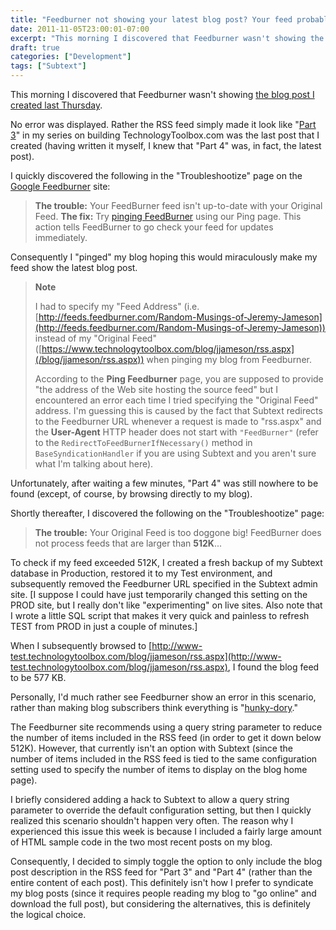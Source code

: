 ```yaml
---
title: "Feedburner not showing your latest blog post? Your feed probably exceeds 512K."
date: 2011-11-05T23:00:01-07:00
excerpt: "This morning I discovered that Feedburner wasn't showing the blog post I created last Thursday. No error was displayed. Rather the RSS feed simply made it look like..."
draft: true
categories: ["Development"]
tags: ["Subtext"]
---
```


This morning I discovered that Feedburner wasn't showing
[the blog post I created last Thursday](/blog/jjameson/2011/11/03/building-technologytoolbox-com-part-4).

No error was displayed. Rather the RSS feed simply made it look like "[Part
3](/blog/jjameson/2011/10/27/building-technologytoolbox-com-part-3)" in my series on building TechnologyToolbox.com was the last post that
I created (having written it myself, I knew that "Part 4" was, in fact, the
latest post).

I quickly discovered the following in the "Troubleshootize" page on the
[Google Feedburner](http://feedburner.google.com) site:

> **The trouble:** Your FeedBurner feed isn't up-to-date with
> your Original Feed.
> **The fix:** Try
> [pinging FeedBurner](http://feedburner.google.com/fb/a/ping)
> using our Ping page. This action tells FeedBurner to go check your feed
> for updates immediately.

Consequently I "pinged" my blog hoping this would miraculously make my feed
show the latest blog post.

> **Note**
>
> I had to specify my "Feed Address" (i.e.
> [http://feeds.feedburner.com/Random-Musings-of-Jeremy-Jameson](http://feeds.feedburner.com/Random-Musings-of-Jeremy-Jameson)) instead
> of my "Original Feed" ([https://www.technologytoolbox.com/blog/jjameson/rss.aspx](/blog/jjameson/rss.aspx))
> when pinging my blog from Feedburner.
>
> According to the **Ping Feedburner** page, you are supposed
> to provide "the address of the Web site hosting the source feed" but
> I encountered an error each time I tried specifying the "Original Feed"
> address. I'm guessing this is caused by the fact that Subtext redirects
> to the Feedburner URL whenever a request is made to "rss.aspx" and the
> **User-Agent** HTTP header does not start with `"FeedBurner"` (refer to the
> `RedirectToFeedBurnerIfNecessary()` method in `BaseSyndicationHandler` if
> you are using Subtext and you aren't sure what I'm talking about here).

Unfortunately, after waiting a few minutes, "Part 4" was still nowhere to
be found (except, of course, by browsing directly to my blog).

Shortly thereafter, I discovered the following on the "Troubleshootize" page:

> **The trouble:** Your Original Feed is too doggone big! FeedBurner
> does not process feeds that are larger than **512K**...

To check if my feed exceeded 512K, I created a fresh backup of my Subtext
database in Production, restored it to my Test environment, and subsequently
removed the Feedburner URL specified in the Subtext admin site. [I suppose I
could have just temporarily changed this setting on the PROD site, but I really
don't like "experimenting" on live sites. Also note that I wrote a little SQL
script that makes it very quick and painless to refresh TEST from PROD in just
a couple of minutes.]

When I subsequently browsed to
[http://www-test.technologytoolbox.com/blog/jjameson/rss.aspx](http://www-test.technologytoolbox.com/blog/jjameson/rss.aspx),
I found the blog feed to be 577 KB.

Personally, I'd much rather see Feedburner show an error in this scenario,
rather than making blog subscribers think everything is "[hunky-dory](http://www.merriam-webster.com/dictionary/hunky-dory)."

The Feedburner site recommends using a query string parameter to reduce the
number of items included in the RSS feed (in order to get it down below 512K).
However, that currently isn't an option with Subtext (since the number of items
included in the RSS feed is tied to the same configuration setting used to specify
the number of items to display on the blog home page).

I briefly considered adding a hack to Subtext to allow a query string parameter
to override the default configuration setting, but then I quickly realized this
scenario shouldn't happen very often. The reason why I experienced this issue
this week is because I included a fairly large amount of HTML sample code in
the two most recent posts on my blog.

Consequently, I decided to simply toggle the option to only include the blog
post description in the RSS feed for "Part 3" and "Part 4" (rather than the
entire content of each post). This definitely isn't how I prefer to syndicate
my blog posts (since it requires people reading my blog to "go online" and download
the full post), but considering the alternatives, this is definitely the logical
choice.

